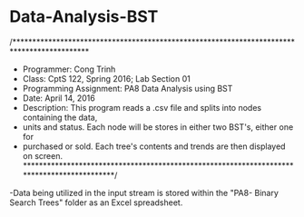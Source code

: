 # Data-Analysis-BST
/*******************************************************************************************
* Programmer: Cong Trinh
* Class: CptS 122, Spring 2016; Lab Section 01
* Programming Assignment: PA8 Data Analysis using BST
* Date: April 14, 2016
* Description: This program reads a .csv file and splits into nodes containing the data,
* units and status. Each node will be stores in either two BST's, either one for
* purchased or sold. Each tree's contents and trends are then displayed on screen.
*******************************************************************************************/

-Data being utilized in the input stream is stored within the "PA8- Binary Search Trees" folder as an Excel spreadsheet.

